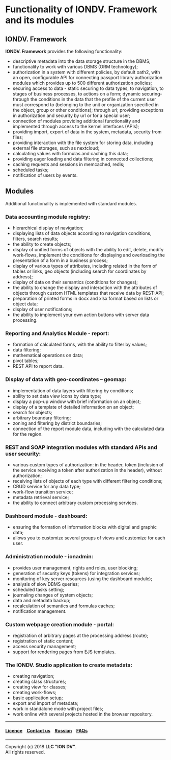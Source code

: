# Functionality of IONDV. Framework and its modules

## IONDV. Framework

**IONDV. Framework** provides the following functionality:

- descriptive metadata into the data storage structure in the DBMS;
- functionality to work with various DBMS (ORM technology);
- authorization in a system with different policies, by default oath2, with an open, configurable API for connecting passport library authorization modules which provides up to 500 different authorization policies;
- securing access to data - static securing to data types, to navigation, to stages of business processes, to actions on a form; dynamic securing- through the conditions in the data that the profile of the current user must correspond to (belonging to the unit or organization specified in the object, group or other conditions); through url; providing exceptions in authorization and security by url or for a special user;
- connection of modules providing additional functionality and implemented through access to the kernel interfaces (APIs);
- providing import, export of data in the system, metadata, security from files;
- providing interaction with the file system for storing data, including external file storages, such as nextcloud;
- calculating values with formulas and caching this data;
- providing eager loading and data filtering in connected collections;
- caching requests and sessions in memcached, redis;
- scheduled tasks;
- notification of users by events.

## Modules

Additional functionality is implemented with standard modules.

### Data accounting module registry:

- hierarchical display of navigation;
- displaying lists of data objects according to navigation conditions, filters, search results;
- the ability to create objects;
- display of unified forms of objects with the ability to edit, delete, modify work-flows, implement the conditions for displaying and overloading the presentation of a form in a business process;
- display of various types of attributes, including related in the form of tables or links, geo objects (including search for coordinates by address);
- display of data on their semantics (conditions for changes);
- the ability to change the display and interaction with the attributes of objects through custom HTML templates that receive data by REST-API;
- preparation of printed forms in docx and xlsx format based on lists or object data;
- display of user notifications;
- the ability to implement your own action buttons with server data processing.

### Reporting and Analytics Module - report:

- formation of calculated forms, with the ability to filter by values;
- data filtering;
- mathematical operations on data;
- pivot tables;
- REST API to report data.

### Display of data with geo-coordinates – geomap:

- implementation of data layers with filtering by conditions;
- ability to set data view icons by data type;
- display a pop-up window with brief information on an object;
- display of a template of detailed information on an object;
- search for objects;
- arbitrary boundary filtering;
- zoning and filtering by district boundaries;
- connection of the report module data, including with the calculated data for the region.

### REST and SOAP integration modules with standard APIs and user security:

- various custom types of authorization: in the header, token (inclusion of the service receiving a token after authorization in the header), without authorization;
- receiving lists of objects of each type with different filtering conditions;
- CRUD service for any data type;
- work-flow transition service;
- metadata retrieval service;
- the ability to connect arbitrary custom processing services.

### Dashboard module - dashboard:

- ensuring the formation of information blocks with digital and graphic data; 
- allows you to customize several groups of views and customize for each user.

### Administration module - ionadmin:

- provides user management, rights and roles, user blocking;
- generation of security keys (tokens) for integration services;
- monitoring of key server resources (using the dashboard module);
- analysis of slow DBMS queries;
- scheduled tasks setting;
- journaling changes of system objects;
- data and metadata backup;
- recalculation of semantics and formulas caches;
- notification management.

### Custom webpage creation module - portal:

- registration of arbitrary pages at the processing address (route);
- registration of static content;
- access security management;
- support for rendering pages from EJS templates.

### The IONDV. Studio application to create metadata:

- creating navigation;
- creating class structures;
- creating view for classes;
- creating work-flows;
- basic application setup;
- export and import of metadata;
- work in standalone mode with project files;
- work online with several projects hosted in the browser repository.

--------------------------------------------------------------------------  


#### [Licence](/LICENCE) &ensp;  [Contact us](https://iondv.ru/index.html) &ensp;  [Russian](/docs/ru/key_features.md)   &ensp; [FAQs](/faqs.md)          
<div><img src="https://mc.iondv.com/watch/local/docs/framework" style="position:absolute; left:-9999px;" height=1 width=1 alt="iondv metrics"></div>


--------------------------------------------------------------------------  

Copyright (c) 2018 **LLC "ION DV"**.  
All rights reserved.